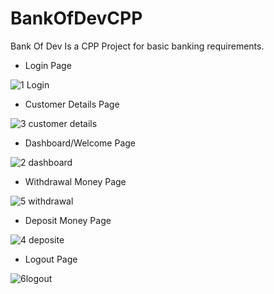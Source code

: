 # BankOfDevCPP
Bank Of Dev Is a CPP Project for basic banking requirements.
- Login Page

![1  Login](https://user-images.githubusercontent.com/105803143/184541108-a981999c-27ab-4043-8de2-9c625dea249f.PNG)

- Customer Details Page

![3  customer details](https://user-images.githubusercontent.com/105803143/184541182-042efd1a-2580-4fc0-8d80-5c9059a60276.PNG)

- Dashboard/Welcome Page

![2  dashboard](https://user-images.githubusercontent.com/105803143/184541115-96e503d6-a210-481b-bd7d-5bf650371cba.PNG)

- Withdrawal Money Page

![5 withdrawal](https://user-images.githubusercontent.com/105803143/184541180-b8cf8eef-0d32-4c56-a1fa-9e45196468ed.PNG)

- Deposit Money Page

![4 deposite](https://user-images.githubusercontent.com/105803143/184541165-b9985492-852e-4fa8-b54a-51ee4f9bd822.PNG)

- Logout Page

![6logout](https://user-images.githubusercontent.com/105803143/184541157-8eb2aafe-560d-4b11-b08d-2e34290dcd27.PNG)
